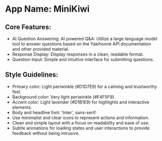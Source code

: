 # **App Name**: MiniKiwi

## Core Features:

- AI Question Answering: AI powered Q&A: Utilize a large language model tool to answer questions based on the Yakihonne API documentation and other provided material.
- Response Display: Display responses in a clean, readable format.
- Question Input: Simple and intuitive interface for submitting questions.

## Style Guidelines:

- Primary color: Light periwinkle (#D1D7E9) for a calming and trustworthy feel.
- Background color: Very light periwinkle (#F4F5F9).
- Accent color: Light lavender (#D1B1E9) for highlights and interactive elements.
- Body and headline font: 'Inter', sans-serif.
- Use minimalist and clear icons to represent actions and information.
- Clean and simple layout with a focus on readability and ease of use.
- Subtle animations for loading states and user interactions to provide feedback without being intrusive.